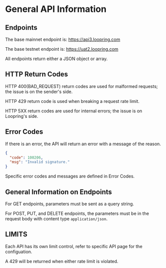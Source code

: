 # General API Information

## Endpoints

The base mainnet endpoint is: https://api3.loopring.com

The base testnet endpoint is: https://uat2.loopring.com

All endpoints return either a JSON object or array.

## HTTP Return Codes
HTTP 400(BAD_REQUEST) return codes are used for malformed requests; the issue is on the sender's side.

HTTP 429 return code is used when breaking a request rate limit.

HTTP 5XX return codes are used for internal errors; the issue is on Loopring's side.

## Error Codes
If there is an error, the API will return an error with a message of the reason.

```json
{
  "code": 100206,
  "msg": "Invalid signature."
}
```

Specific error codes and messages are defined in Error Codes.

## General Information on Endpoints
For GET endpoints, parameters must be sent as a query string.

For POST, PUT, and DELETE endpoints, the parameters must be in the request body with content type `application/json`.

## LIMITS
Each API has its own limit control, refer to specific API page for the configuation.

A 429 will be returned when either rate limit is violated.